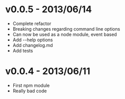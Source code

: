 v0.0.5 - 2013/06/14
===================
* Complete refactor
* Breaking changes regarding command line options
* Can now be used as a node module, event based
* Add --help options
* Add changelog.md
* Add tests

v0.0.4 - 2013/06/11
===================
* First npm module
* Really bad code 
